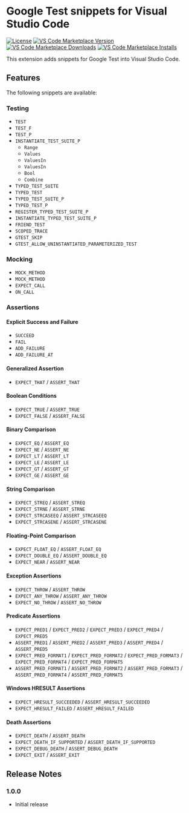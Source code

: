 # Google Test snippets for Visual Studio Code

[![License](https://img.shields.io/github/license/idma88/gtest-snippets?style=for-the-badge)](https://github.com/idma88/gtest-snippets/blob/main/LICENSE)
[![VS Code Marketplace Version](https://vsmarketplacebadge.apphb.com/version-short/idma88.gtest-snippets.svg?style=for-the-badge)](https://marketplace.visualstudio.com/items?itemName=idma88.gtest-snippets)
[![VS Code Marketplace Downloads](https://vsmarketplacebadge.apphb.com/downloads-short/idma88.gtest-snippets.svg?style=for-the-badge)](https://marketplace.visualstudio.com/items?itemName=idma88.gtest-snippets)
[![VS Code Marketplace Installs](https://vsmarketplacebadge.apphb.com/installs-short/idma88.gtest-snippets.svg?style=for-the-badge)](https://marketplace.visualstudio.com/items?itemName=idma88.gtest-snippets)

This extension adds snippets for Google Test into Visual Studio Code.

## Features

The following snippets are available:

### Testing
* `TEST`
* `TEST_F`
* `TEST_P`
* `INSTANTIATE_TEST_SUITE_P`
  * `Range`
  * `Values`
  * `ValuesIn`
  * `ValuesIn`
  * `Bool`
  * `Combine`
* `TYPED_TEST_SUITE`
* `TYPED_TEST`
* `TYPED_TEST_SUITE_P`
* `TYPED_TEST_P`
* `REGISTER_TYPED_TEST_SUITE_P`
* `INSTANTIATE_TYPED_TEST_SUITE_P`
* `FRIEND_TEST`
* `SCOPED_TRACE`
* `GTEST_SKIP`
* `GTEST_ALLOW_UNINSTANTIATED_PARAMETERIZED_TEST`

### Mocking
* `MOCK_METHOD`
* `MOCK_METHOD`
* `EXPECT_CALL`
* `ON_CALL`

### Assertions

#### Explicit Success and Failure
* `SUCCEED`
* `FAIL`
* `ADD_FAILURE`
* `ADD_FAILURE_AT`

#### Generalized Assertion
* `EXPECT_THAT` / `ASSERT_THAT`

#### Boolean Conditions
* `EXPECT_TRUE` / `ASSERT_TRUE`
* `EXPECT_FALSE` / `ASSERT_FALSE`

#### Binary Comparison
* `EXPECT_EQ` / `ASSERT_EQ`
* `EXPECT_NE` / `ASSERT_NE`
* `EXPECT_LT` / `ASSERT_LT`
* `EXPECT_LE` / `ASSERT_LE`
* `EXPECT_GT` / `ASSERT_GT`
* `EXPECT_GE` / `ASSERT_GE`

#### String Comparison
* `EXPECT_STREQ` / `ASSERT_STREQ`
* `EXPECT_STRNE` / `ASSERT_STRNE`
* `EXPECT_STRCASEEQ` / `ASSERT_STRCASEEQ`
* `EXPECT_STRCASENE` / `ASSERT_STRCASENE`

#### Floating-Point Comparison
* `EXPECT_FLOAT_EQ` / `ASSERT_FLOAT_EQ`
* `EXPECT_DOUBLE_EQ` / `ASSERT_DOUBLE_EQ`
* `EXPECT_NEAR` / `ASSERT_NEAR`

#### Exception Assertions
* `EXPECT_THROW` / `ASSERT_THROW`
* `EXPECT_ANY_THROW` / `ASSERT_ANY_THROW`
* `EXPECT_NO_THROW` / `ASSERT_NO_THROW`

#### Predicate Assertions
* `EXPECT_PRED1` / `EXPECT_PRED2` / `EXPECT_PRED3` / `EXPECT_PRED4` / `EXPECT_PRED5`
* `ASSERT_PRED1` / `ASSERT_PRED2` / `ASSERT_PRED3` / `ASSERT_PRED4` / `ASSERT_PRED5`
* `EXPECT_PRED_FORMAT1` / `EXPECT_PRED_FORMAT2` / `EXPECT_PRED_FORMAT3` / `EXPECT_PRED_FORMAT4` / `EXPECT_PRED_FORMAT5`
* `ASSERT_PRED_FORMAT1` / `ASSERT_PRED_FORMAT2` / `ASSERT_PRED_FORMAT3` / `ASSERT_PRED_FORMAT4` / `ASSERT_PRED_FORMAT5`

#### Windows HRESULT Assertions
* `EXPECT_HRESULT_SUCCEEDED` / `ASSERT_HRESULT_SUCCEEDED`
* `EXPECT_HRESULT_FAILED` / `ASSERT_HRESULT_FAILED`

#### Death Assertions
* `EXPECT_DEATH` / `ASSERT_DEATH`
* `EXPECT_DEATH_IF_SUPPORTED` / `ASSERT_DEATH_IF_SUPPORTED`
* `EXPECT_DEBUG_DEATH` / `ASSERT_DEBUG_DEATH`
* `EXPECT_EXIT` / `ASSERT_EXIT`

## Release Notes

### 1.0.0

- Initial release